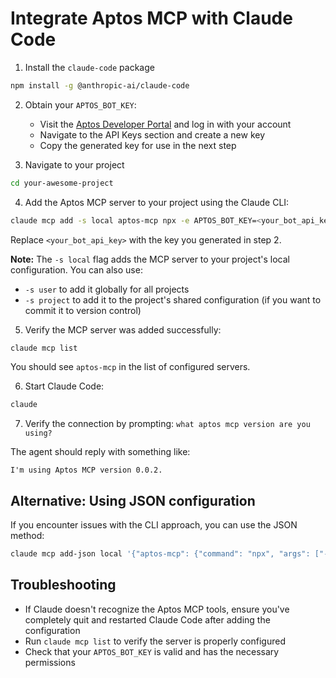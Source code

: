 # Integrate Aptos MCP with Claude Code

1. Install the `claude-code` package

```bash
npm install -g @anthropic-ai/claude-code
```

2. Obtain your `APTOS_BOT_KEY`:
   - Visit the [Aptos Developer Portal](https://aptos.dev) and log in with your account
   - Navigate to the API Keys section and create a new key
   - Copy the generated key for use in the next step

3. Navigate to your project

```bash
cd your-awesome-project
```

4. Add the Aptos MCP server to your project using the Claude CLI:

```bash
claude mcp add -s local aptos-mcp npx -e APTOS_BOT_KEY=<your_bot_api_key> -- -y @aptos-labs/aptos-mcp
```

Replace `<your_bot_api_key>` with the key you generated in step 2.

**Note:** The `-s local` flag adds the MCP server to your project's local configuration. You can also use:
- `-s user` to add it globally for all projects
- `-s project` to add it to the project's shared configuration (if you want to commit it to version control)

5. Verify the MCP server was added successfully:

```bash
claude mcp list
```

You should see `aptos-mcp` in the list of configured servers.

6. Start Claude Code:

```bash
claude
```

7. Verify the connection by prompting: `what aptos mcp version are you using?`

The agent should reply with something like:

```text
I'm using Aptos MCP version 0.0.2.
```

## Alternative: Using JSON configuration

If you encounter issues with the CLI approach, you can use the JSON method:

```bash
claude mcp add-json local '{"aptos-mcp": {"command": "npx", "args": ["-y", "@aptos-labs/aptos-mcp"], "type": "stdio", "env": {"APTOS_BOT_KEY": "<your_bot_api_key>"}}}'
```

## Troubleshooting

- If Claude doesn't recognize the Aptos MCP tools, ensure you've completely quit and restarted Claude Code after adding the configuration
- Run `claude mcp list` to verify the server is properly configured
- Check that your `APTOS_BOT_KEY` is valid and has the necessary permissions
